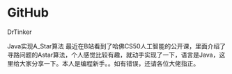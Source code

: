 # GitHub
DrTinker

Java实现A_Star算法
最近在B站看到了哈佛CS50人工智能的公开课，里面介绍了寻路问题的Astar算法，个人感觉比较有趣，就动手实现了一下，语言是Java，这里给大家分享一下。本人是编程新手。。如有错误，还请各位大佬指正。
